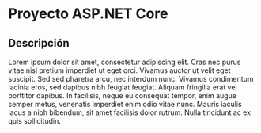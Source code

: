 # Proyecto ASP.NET Core

## Descripción

Lorem ipsum dolor sit amet, consectetur adipiscing elit. Cras nec purus vitae nisl pretium imperdiet ut eget orci. Vivamus auctor ut velit eget suscipit. Sed sed pharetra arcu, nec interdum nunc. Vivamus condimentum lacinia eros, sed dapibus nibh feugiat feugiat. Aliquam fringilla erat vel porttitor dapibus. In facilisis, neque eu consequat tempor, enim augue semper metus, venenatis imperdiet enim odio vitae nunc. Mauris iaculis lacus a nibh bibendum, sit amet facilisis dolor rutrum. Nulla tincidunt ac ex quis sollicitudin.
